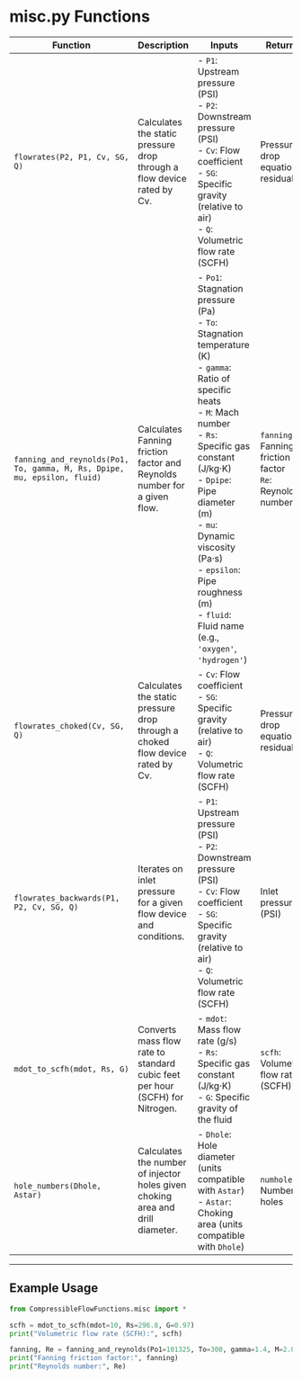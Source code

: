 # misc.py Functions

| Function | Description | Inputs | Returns |
|----------|-------------|--------|---------|
| `flowrates(P2, P1, Cv, SG, Q)` | Calculates the static pressure drop through a flow device rated by Cv. | - `P1`: Upstream pressure (PSI)<br>- `P2`: Downstream pressure (PSI)<br>- `Cv`: Flow coefficient<br>- `SG`: Specific gravity (relative to air)<br>- `Q`: Volumetric flow rate (SCFH) | Pressure drop equation residual |
| `fanning_and_reynolds(Po1, To, gamma, M, Rs, Dpipe, mu, epsilon, fluid)` | Calculates Fanning friction factor and Reynolds number for a given flow. | - `Po1`: Stagnation pressure (Pa)<br>- `To`: Stagnation temperature (K)<br>- `gamma`: Ratio of specific heats<br>- `M`: Mach number<br>- `Rs`: Specific gas constant (J/kg·K)<br>- `Dpipe`: Pipe diameter (m)<br>- `mu`: Dynamic viscosity (Pa·s)<br>- `epsilon`: Pipe roughness (m)<br>- `fluid`: Fluid name (e.g., `'oxygen'`, `'hydrogen'`) | `fanning`: Fanning friction factor<br>`Re`: Reynolds number |
| `flowrates_choked(Cv, SG, Q)` | Calculates the static pressure drop through a choked flow device rated by Cv. | - `Cv`: Flow coefficient<br>- `SG`: Specific gravity (relative to air)<br>- `Q`: Volumetric flow rate (SCFH) | Pressure drop equation residual |
| `flowrates_backwards(P1, P2, Cv, SG, Q)` | Iterates on inlet pressure for a given flow device and conditions. | - `P1`: Upstream pressure (PSI)<br>- `P2`: Downstream pressure (PSI)<br>- `Cv`: Flow coefficient<br>- `SG`: Specific gravity (relative to air)<br>- `Q`: Volumetric flow rate (SCFH) | Inlet pressure (PSI) |
| `mdot_to_scfh(mdot, Rs, G)` | Converts mass flow rate to standard cubic feet per hour (SCFH) for Nitrogen. | - `mdot`: Mass flow rate (g/s)<br>- `Rs`: Specific gas constant (J/kg·K)<br>- `G`: Specific gravity of the fluid | `scfh`: Volumetric flow rate (SCFH) |
| `hole_numbers(Dhole, Astar)` | Calculates the number of injector holes given choking area and drill diameter. | - `Dhole`: Hole diameter (units compatible with `Astar`)<br>- `Astar`: Choking area (units compatible with `Dhole`) | `numholes`: Number of holes |

---

## Example Usage

```python
from CompressibleFlowFunctions.misc import *

scfh = mdot_to_scfh(mdot=10, Rs=296.8, G=0.97)
print("Volumetric flow rate (SCFH):", scfh)

fanning, Re = fanning_and_reynolds(Po1=101325, To=300, gamma=1.4, M=2.0, Rs=287, Dpipe=0.05, mu=1.8e-5, epsilon=1e-6, fluid='oxygen')
print("Fanning friction factor:", fanning)
print("Reynolds number:", Re)